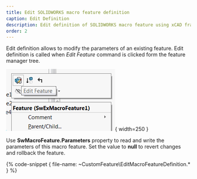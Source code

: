 ```yaml
---
title: Edit SOLIDWORKS macro feature definition
caption: Edit Definition
description: Edit definition of SOLIDWORKS macro feature using xCAD framework
order: 2
---
```

Edit definition allows to modify the parameters of an existing feature. Edit definition is called when *Edit Feature* command is clicked form the feature manager tree.

![Edit Feature Command](menu-edit-feature.png){ width=250 }

Use **SwMacroFeature<TParams>.Parameters** property to read and write the parameters of this macro feature. Set the value to **null** to revert changes and rollback the feature.

{% code-snippet { file-name: ~CustomFeature\EditMacroFeatureDefinition.* } %}